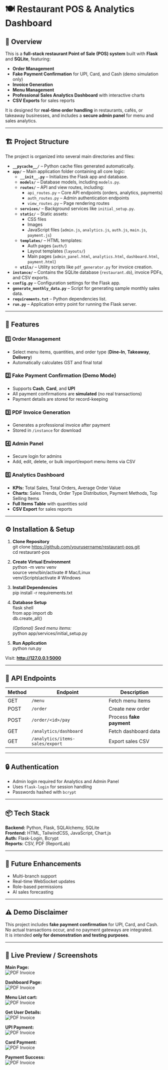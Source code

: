 # 🍽 Restaurant POS & Analytics Dashboard

## 📌 Overview
This is a **full-stack restaurant Point of Sale (POS) system** built with **Flask** and **SQLite**, featuring:
- **Order Management**
- **Fake Payment Confirmation** for UPI, Card, and Cash (demo simulation only)
- **Invoice Generation**
- **Menu Management**
- **Professional Sales Analytics Dashboard** with interactive charts
- **CSV Exports** for sales reports

It is designed for **real-time order handling** in restaurants, cafés, or takeaway businesses, and includes a **secure admin panel** for menu and sales analytics.

---

## 🏗 Project Structure
The project is organized into several main directories and files:

- **`__pycache__/`** – Python cache files generated automatically.
- **`app/`** – Main application folder containing all core logic:
  - **`__init__.py`** – Initializes the Flask app and database.
  - **`models/`** – Database models, including `models.py`.
  - **`routes/`** – API and view routes, including:
    - `api_routes.py` – Core API endpoints (orders, analytics, payments)
    - `auth_routes.py` – Admin authentication endpoints
    - `view_routes.py` – Page rendering routes
  - **`services/`** – Background services like `initial_setup.py`.
  - **`static/`** – Static assets:
    - CSS files
    - Images
    - JavaScript files (`admin.js`, `analytics.js`, `auth.js`, `main.js`, `payment.js`)
  - **`templates/`** – HTML templates:
    - Auth pages (`auth/`)
    - Layout templates (`layouts/`)
    - Main pages (`admin_panel.html`, `analytics.html`, `dashboard.html`, `payment.html`)
  - **`utils/`** – Utility scripts like `pdf_generator.py` for invoice creation.
- **`instance/`** – Contains the SQLite database (`restaurant.db`), invoice PDFs, and CSV exports.
- **`config.py`** – Configuration settings for the Flask app.
- **`generate_monthly_data.py`** – Script for generating sample monthly sales data.
- **`requirements.txt`** – Python dependencies list.
- **`run.py`** – Application entry point for running the Flask server.

---

## 🚀 Features
### 1️⃣ Order Management
- Select menu items, quantities, and order type (**Dine-In**, **Takeaway**, **Delivery**)
- Automatically calculates GST and final total

### 2️⃣ Fake Payment Confirmation (Demo Mode)
- Supports **Cash**, **Card**, and **UPI**
- All payment confirmations are **simulated** (no real transactions)
- Payment details are stored for record-keeping

### 3️⃣ PDF Invoice Generation
- Generates a professional invoice after payment
- Stored in `/instance` for download

### 4️⃣ Admin Panel
- Secure login for admins
- Add, edit, delete, or bulk import/export menu items via CSV

### 5️⃣ Analytics Dashboard
- **KPIs:** Total Sales, Total Orders, Average Order Value
- **Charts:** Sales Trends, Order Type Distribution, Payment Methods, Top Selling Items
- **Full Items Table** with quantities sold
- **CSV Export** for sales reports

---

## ⚙ Installation & Setup
1. **Clone Repository**  
   git clone https://github.com/yourusername/restaurant-pos.git  
   cd restaurant-pos  

2. **Create Virtual Environment**  
   python -m venv venv  
   source venv/bin/activate  # Mac/Linux  
   venv\Scripts\activate     # Windows  

3. **Install Dependencies**  
   pip install -r requirements.txt  

4. **Database Setup**  
   flask shell  
   from app import db  
   db.create_all()  

   *(Optional) Seed menu items:*  
   python app/services/initial_setup.py  

5. **Run Application**  
   python run.py  

Visit: **http://127.0.0.1:5000**

---

## 📂 API Endpoints
| Method | Endpoint                        | Description              |
| ------ | ------------------------------- | ------------------------ |
| GET    | `/menu`                         | Fetch menu items         |
| POST   | `/order`                        | Create new order         |
| POST   | `/order/<id>/pay`               | Process **fake payment** |
| GET    | `/analytics/dashboard`          | Fetch dashboard data     |
| GET    | `/analytics/items-sales/export` | Export sales CSV         |

---

## 🔒 Authentication
- Admin login required for Analytics and Admin Panel
- Uses `flask-login` for session handling
- Passwords hashed with `bcrypt`

---

## 📦 Tech Stack
**Backend:** Python, Flask, SQLAlchemy, SQLite  
**Frontend:** HTML, TailwindCSS, JavaScript, Chart.js  
**Auth:** Flask-Login, Bcrypt  
**Reports:** CSV, PDF (ReportLab)

---

## 📌 Future Enhancements
- Multi-branch support
- Real-time WebSocket updates
- Role-based permissions
- AI sales forecasting

---

## ⚠️ Demo Disclaimer
This project includes **fake payment confirmation** for UPI, Card, and Cash.  
No actual transactions occur, and no payment gateways are integrated.  
It is intended **only for demonstration and testing purposes**.

---

## 📸 Live Preview / Screenshots

**Main Page:**  
![PDF Invoice](demo\main.png)

**Dashboard Page:**  
![PDF Invoice](demo\default_user.png)

**Menu List cart:**  
![PDF Invoice](demo\menu.png)

**Get User Details:**  
![PDF Invoice](demo\popup_user_details.png)

**UPI Payment:**  
![PDF Invoice](demo\upi_fake_payment_number.png)

**Card Payment:**  
![PDF Invoice](demo\card_fake_payment.png)

**Payment Success:**  
![PDF Invoice](demo\success_payment.png)

